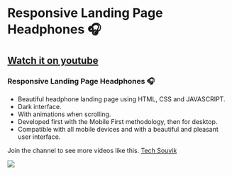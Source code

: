 # Responsive Landing Page Headphones 🎧
## [Watch it on youtube](https://www.youtube.com/channel/UC6yCauPX6Nfx_jV3utspHdg)
### Responsive Landing Page Headphones 🎧

- Beautiful headphone landing page using HTML, CSS and JAVASCRIPT.
- Dark interface.
- With animations when scrolling.
- Developed first with the Mobile First methodology, then for desktop.
- Compatible with all mobile devices and with a beautiful and pleasant user interface.

Join the channel to see more videos like this. [Tech Souvik](https://www.youtube.com/channel/UC6yCauPX6Nfx_jV3utspHdg)

![](/preview.png)
